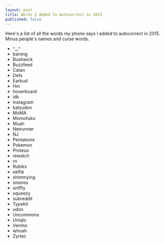 ```yaml
---
layout: post
title: Words I Added To Autocorrect in 2015
published: false
---
```


Here's a list of all the words my phone says I added to autocorrect in 2015. Minus people's names and curse words.

 - ^__^
 - barong
 - Bushwick
 - Buzzfeed
 - Catan
 - Defs
 - Earbud
 - Hm
 - hoverboard
 - idk
 - Instagram
 - katsudon
 - MoMA
 - Momofuku
 - Muah
 - Netrunner
 - NJ
 - Pentatonix
 - Pokemon
 - Proteus
 - rewatch
 - rn
 - Rubiks
 - selfie
 - shimmying
 - smores
 - sniffly
 - squeezy
 - subreddit
 - Typekit
 - udon
 - Uncommons
 - Uniqlo
 - Venmo
 - whoah
 - Zyrtec

